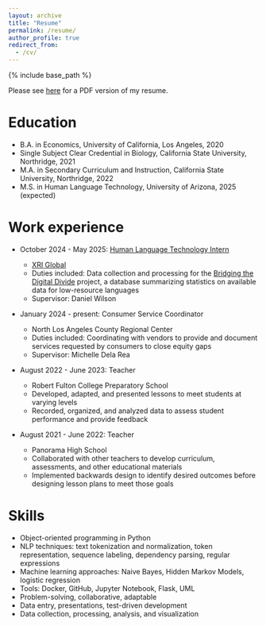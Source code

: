 ```yaml
---
layout: archive
title: "Resume"
permalink: /resume/
author_profile: true
redirect_from:
  - /cv/
---
```


{% include base_path %}

Please see [here](/files/resume.pdf) for a PDF version of my resume.

Education
======
* B.A. in Economics, University of California, Los Angeles, 2020
* Single Subject Clear Credential in Biology, California State University, Northridge, 2021
* M.A. in Secondary Curriculum and Instruction, California State University, Northridge, 2022
* M.S. in Human Language Technology, University of Arizona, 2025 (expected)

Work experience
======
* October 2024 - May 2025: [Human Language Technology Intern](/_portfolio/portfolio-1.md)
  * [XRI Global](https://www.xriglobal.ai/)
  * Duties included: Data collection and processing for the [Bridging the Digital Divide](https://www.digitaldivide.ai/) project, a database summarizing statistics on available data for low-resource languages
  * Supervisor: Daniel Wilson
  
* January 2024 - present: Consumer Service Coordinator
  * North Los Angeles County Regional Center
  * Duties included: Coordinating with vendors to provide and document services requested by consumers to close equity gaps
  * Supervisor: Michelle Dela Rea
  
* August 2022 - June 2023: Teacher
  * Robert Fulton College Preparatory School
  * Developed, adapted, and presented lessons to meet students at varying levels
  * Recorded, organized, and analyzed data to assess student performance and provide feedback
  
* August 2021 - June 2022: Teacher
  * Panorama High School
  * Collaborated with other teachers to develop curriculum, assessments, and other educational materials
  * Implemented backwards design to identify desired outcomes before designing lesson plans to meet those
goals
  
Skills
======
* Object-oriented programming in Python
* NLP techniques: text tokenization and normalization, token representation, sequence labeling, dependency
parsing, regular expressions
* Machine learning approaches: Naive Bayes, Hidden Markov Models, logistic regression
* Tools: Docker, GitHub, Jupyter Notebook, Flask, UML
* Problem-solving, collaborative, adaptable
* Data entry, presentations, test-driven development
* Data collection, processing, analysis, and visualization
